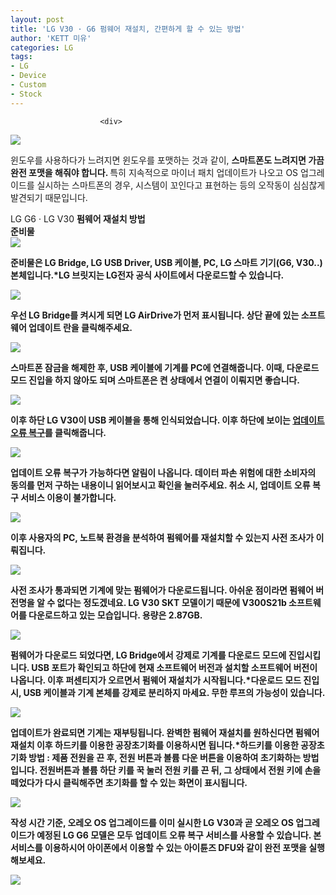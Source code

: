 ```yaml
---
layout: post
title: 'LG V30 · G6 펌웨어 재설치, 간편하게 할 수 있는 방법'
author: 'KETT 미유'
categories: LG
tags:
- LG
- Device
- Custom
- Stock
---
```



<script> location.href='https://cafe.naver.com/develoid/790946' ; </script>


















						<div>
 <div>
  <img src="https://dthumb-phinf.pstatic.net/?src=%22http%3A%2F%2Fblogfiles.naver.net%2FMjAxODA0MDJfMTA5%2FMDAxNTIyNjQwODQ4MDg3.EsrDsjfcyUT3whT-0onezZp8t-pIGQQqRoYGJqN-FnYg.eW1ICVWlA91GJ6aE_5iZ-1zXWYiShT0_CwgOXPTMg9wg.JPEG.great97k%2FDSC02059.JPG%22&amp;type=cafe_wa740">
 </div>
</div>
<div>
 <p>윈도우를 사용하다가 느려지면 윈도우를 포맷하는 것과 같이, <b>스마트폰도 느려지면 가끔 완전 포맷을 해줘야 합니다. </b>특히 지속적으로 마이너 패치 업데이트가 나오고 OS 업그레이드를 실시하는 스마트폰의 경우, 시스템이 꼬인다고 표현하는 등의 오작동이 심심찮게 발견되기 때문입니다.</p>
</div>
<div>
 <div>
  <div></div>
 </div>
</div>
<div>
 <div>
  <div>
   LG G6 · LG V30
   <b>펌웨어 재설치 방법
  </div>
 </div>
</div>
<div>
 <div>
  <div>
   준비물
  </div>
 </div>
</div>
<div>
 <div>
  <img src="https://dthumb-phinf.pstatic.net/?src=%22http%3A%2F%2Fblogfiles.naver.net%2FMjAxODA0MDJfNzMg%2FMDAxNTIyNjQxMDE4NDM1.PDcrAnbETx44OgsAzYa8crV_8NYd-fCL_236AdhJNOIg.-B_-T5IXyWPn79ROOwNdXuu6MVhEl343VKMjFkyIK-og.JPEG.great97k%2Fimage_4971483541522641007897.jpg%22&amp;type=cafe_wa740">
 </div>
</div>
<div>
 <p>준비물은<b> LG Bridge</b>, LG USB Driver, USB 케이블, PC, LG 스마트 기기(G6, V30..) <span>본체입니다.<b></span><span><b></span><span>*LG 브릿지는 LG전자 공식 사이트에서 다운로드할 수 있습니다.<b></span></p>
</div>
<div>
 <div>
  <img src="https://dthumb-phinf.pstatic.net/?src=%22http%3A%2F%2Fblogfiles.naver.net%2FMjAxODA0MDJfMjk1%2FMDAxNTIyNjQxMDY0NjU1.6hjTzrpJXcEyIR63v74WAY6p8l8wjSgudeERoh-jE1gg.1bShWJru-KPNPGrRxTbDGXlLR3v2AFoPj41ngQMcNQcg.JPEG.great97k%2F001.jpg%22&amp;type=cafe_wa740">
 </div>
</div>
<div>
 <p>우선 LG Bridge를 켜시게 되면 LG AirDrive가 먼저 표시됩니다. 상단 끝에 있는<b> 소프트웨어 업데이트</b> 란을 클릭해주세요.</p>
</div>
<div>
 <div>
  <img src="https://dthumb-phinf.pstatic.net/?src=%22http%3A%2F%2Fblogfiles.naver.net%2FMjAxODA0MDJfODEg%2FMDAxNTIyNjQxMTIyMzU5.fqqQvy6PRw_5mRd8W2SXUF4YUmJgeVuFHNb72V0A-AYg.Th7qSovpLZZarLLcfaB9o-xzItJNNBPCAgE26nREP4Yg.JPEG.great97k%2Fimage_7446616471522641111234.jpg%22&amp;type=cafe_wa740">
 </div>
</div>
<div>
 <p><b>스마트폰 잠금을 해제한 후</b>, USB 케이블에 기계를 PC에 연결해줍니다. 이때, 다운로드 모드 진입을 하지 않아도 되며 스마트폰은 켠 상태에서 연결이 이뤄지면 좋습니다.</p>
</div>
<div>
 <div>
  <img src="https://dthumb-phinf.pstatic.net/?src=%22http%3A%2F%2Fblogfiles.naver.net%2FMjAxODA0MDJfOTAg%2FMDAxNTIyNjQxMDk5MzAy.sUszx0xSzDs3rsMa1ZYwWTnQPQnxMhFQIeqWWtb7nisg.B5tYK94sE4prZZNVIoVoDV6fd8QyrYbZ5pAedld6jqog.JPEG.great97k%2F002.jpg%22&amp;type=cafe_wa740">
 </div>
</div>
<div>
 <p>이후 하단 LG V30이 USB 케이블을 통해 인식되었습니다. 이후 하단에 보이는 <span><b><u>업데이트 오류 복구</u></b></span>를 클릭해줍니다.<b></p>
</div>
<div>
 <div>
  <img src="https://dthumb-phinf.pstatic.net/?src=%22http%3A%2F%2Fblogfiles.naver.net%2FMjAxODA0MDJfMTU3%2FMDAxNTIyNjQxMjEwNDYz.uvWUSmvToTUs2FWBe87A_MPbwHIq98aSlr2wGdYc7qcg.c-oloAMKhJE1TqCFFkh1cXsWxFiBTt5fzdZ_5nrL5uwg.JPEG.great97k%2F003.jpg%22&amp;type=cafe_wa740">
 </div>
</div>
<div>
 <p>업데이트 오류 복구가 가능하다면 알림이 나옵니다.<b> 데이터 파손 위험에 대한 소비자의 동의</b>를 먼저 구하는 내용이니 읽어보시고 확인을 눌러주세요. 취소 시, 업데이트 오류 복구 서비스 이용이 불가합니다.</p>
</div>
<div>
 <div>
  <img src="https://dthumb-phinf.pstatic.net/?src=%22http%3A%2F%2Fblogfiles.naver.net%2FMjAxODA0MDJfMTIw%2FMDAxNTIyNjQxMjAyODMz.DVMoMvecd9KYoPbnCedBIGRZEnZSbHwp-lIjg4j_PQcg.748bJG1sFJmgY5WXsI31f3CObV0g0mz0kq7NUnjUvYog.JPEG.great97k%2Fimage_1078034681522641194650.jpg%22&amp;type=cafe_wa740">
 </div>
</div>
<div>
 <p>이후 사용자의 PC, 노트북 환경을 분석하여 펌웨어를 재설치할 수 있는지 사전 조사가 이뤄집니다.</p>
</div>
<div>
 <div>
  <img src="https://dthumb-phinf.pstatic.net/?src=%22http%3A%2F%2Fblogfiles.naver.net%2FMjAxODA0MDJfMTU5%2FMDAxNTIyNjQxMjcxNzQw.50PY5A3VfbKKLrcWqCeDYVwU3-T5R7nqiUtLGqIEFP8g.DtEGI0mry6X5uSMDChYM9Qv2Q20OEyStYMuUa6Nf_q0g.JPEG.great97k%2F005.jpg%22&amp;type=cafe_wa740">
 </div>
</div>
<div>
 <p>사전 조사가 통과되면 기계에 맞는 펌웨어가 다운로드됩니다. 아쉬운 점이라면 펌웨어 버전명을 알 수 없다는 정도겠네요. LG V30 SKT 모델이기 때문에 V300S21b 소프트웨어를 다운로드하고 있는 모습입니다. 용량은 2.87GB.</p>
</div>
<div>
 <div>
  <img src="https://dthumb-phinf.pstatic.net/?src=%22http%3A%2F%2Fblogfiles.naver.net%2FMjAxODA0MDJfMTgy%2FMDAxNTIyNjQxMzQ3MTk2.45Q3JJoFeEn7VsXejPUcRPhmf6dSfspJZLgZsmohzHMg.YcRolXx5QCedrrhbXwlQSPhQTTTEniPO2U-c_VrqeSQg.JPEG.great97k%2F20180402_010841.jpg%22&amp;type=cafe_wa740">
 </div>
</div>
<div>
 <p>펌웨어가 다운로드 되었다면, LG Bridge에서 <b>강제로 기계를 </b><b>다운로드 모드에</b><b> 진입시킵니다.</b> USB 포트가 확인되고 하단에 현재 소프트웨어 버전과 설치할 소프트웨어 버전이 나옵니다. 이후 퍼센티지가<span> 오르면서 펌웨어 재설치가 시작됩니다.<b></span><span><b></span><span><b>*다운로드 모드 진입 시, USB 케이블과 기계 본체를 강제로 분리하지 마세요. </b></span><span>무한 루프의 가능성이 있습니다.</span></p>
</div>
<div>
 <div>
  <img src="https://dthumb-phinf.pstatic.net/?src=%22http%3A%2F%2Fblogfiles.naver.net%2FMjAxODA0MDJfNTcg%2FMDAxNTIyNjQxMzIwMzU3.6r3kyOLksORSiuTB_Ys4v-8UZg6griWH2Ofh3Ip-QYcg.N6A6j1D1vJOgT-9k2JauJb8UZ84PcMWk96kzvUlEWhMg.JPEG.great97k%2F006.jpg%22&amp;type=cafe_wa740">
 </div>
</div>
<div>
 <p>업데이트가 완료되면 기계는 재부팅됩니다. <span><b>완벽한 펌웨어 재설치</b></span>를 원하신다면 펌웨어 재설치 이후 <b>하드키를</b><b> 이용한 공장초기화</b><span>를 이용하시면 됩니다.<b></span><span><b></span><span><b>*하드키를 이용한 공장초기화 방법</b></span><span> : 제품 전원을 끈 후, 전원 버튼과 볼륨 다운 버튼을 이용하여 초기화하는 방법입니다. 전원버튼과 볼륨 하단 키를 꾹 눌러 전원 키를 끈 뒤, 그 상태에서 전원 키에 손을 떼었다가 다시 클릭해주면 초기화를 할 수 있는 화면이 표시됩니다.</span></p>
</div>
<div>
 <div>
  <img src="https://dthumb-phinf.pstatic.net/?src=%22http%3A%2F%2Fblogfiles.naver.net%2FMjAxODA0MDJfNDYg%2FMDAxNTIyNjQxNTA1ODIx.ibn_hYzFNW2cS3EdIhs-aBgYuM-cp-jgIGEPpTkAm1kg.6CNcyhO7EseMV_IiBrYrmOq2BIbRrOAi-3l5c15mST0g.JPEG.great97k%2FDSC02078.JPG%22&amp;type=cafe_wa740">
 </div>
</div>
<div>
 <p>작성 시간 기준, 오레오 OS 업그레이드를 이미 실시한 LG V30과 곧 오레오 OS 업그레이드가 예정된 LG G6 모델은 모두 업데이트 오류 복구 서비스를 사용할 수 있습니다. 본 서비스를 이용하시어 아이폰에서 이용할 수 있는 아이튠즈 DFU와 같이 완전 포맷을 실행해보세요.</p>
</div>
<div>
 <div>
  <img src="https://dthumb-phinf.pstatic.net/?src=%22http%3A%2F%2Fblogfiles.naver.net%2FMjAxODA0MDJfMjYg%2FMDAxNTIyNjQxNTc2NjIz.Ze-7lp8zdTLsG1GHA0LU6-mTQ7p31tNGKyuT4oVWUgog.jce-FdTsY80t7UShTP_Cq_j_76AVhLbDD5bssaiimNQg.JPEG.great97k%2FKakaoTalk_20180328_231639524.jpg%22&amp;type=cafe_wa740">
 </div>
</div>
